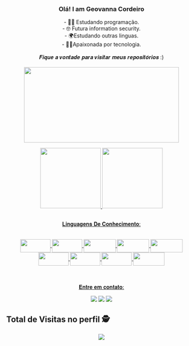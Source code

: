 ###  <p align=center> Olá! I am Geovanna Cordeiro </p>

<p align=center>
- 👩‍💻 Estudando programação.<br>
- 🤓 Futura information security.<br>
- 🌍Estudando outras linguas.<br>
- 🐱‍🏍Apaixonada por tecnologia.<br>
 <br>
 𝑭𝒊𝒒𝒖𝒆 𝒂 𝒗𝒐𝒏𝒕𝒂𝒅𝒆 𝒑𝒂𝒓𝒂 𝒗𝒊𝒔𝒊𝒕𝒂𝒓 𝒎𝒆𝒖𝒔 𝒓𝒆𝒑𝒐𝒔𝒊𝒕𝒐́𝒓𝒊𝒐𝒔 :) <br>
 <br>
 <img height="200" width="410" src="https://media0.giphy.com/media/NRa7dRkMlVZRE5HUU4/giphy.gif?cid=790b761199a44e6e546ca7b4c00bee9d9af010766cb8bfeb&rid=giphy.gif&ct=g">
</p>

<div align="center">
  <a href="https://github.com/Geovannacordeiro">
  <img height="160em" src="https://github-readme-streak-stats.herokuapp.com/?user=Geovannacordeiro&layout=compact&langs_count=7&theme=tokyonight"/> 
  <img height="160em" src="https://github-readme-stats.vercel.app/api/top-langs/?username=Geovannacordeiro&layout=compact&langs_count=7&theme=tokyonight"/>
</div>
 
 
##
  
  <p align=center> 𝐋𝐢𝐧𝐠𝐮𝐚𝐠𝐞𝐧𝐬 𝐃𝐞 𝐂𝐨𝐧𝐡𝐞𝐜𝐢𝐦𝐞𝐧𝐭𝐨: </p>
<div align=center> <br>  
  <img align="center"  height="35" width="80" src="https://img.shields.io/badge/HTML-239120?style=for-the-badge&logo=html5&logoColor=white">
  <img align="center"  height="35" width="80" src="https://img.shields.io/badge/CSS-239120?&style=for-the-badge&logo=css3&logoColor=white">
  <img align="center"  height="35" width="85" src="https://img.shields.io/badge/JavaScript-F7DF1E?style=for-the-badge&logo=javascript&logoColor=black">
  <img align="center"  height="35" width="85" src="https://img.shields.io/badge/Bootstrap-563D7C?style=for-the-badge&logo=bootstrap&logoColor=white">
  <img align="center"  height="35" width="85" src="https://img.shields.io/badge/Node.js-43853D?style=for-the-badge&logo=node.js&logoColor=white">
  <img align="center"  height="35" width="80" src="https://img.shields.io/badge/React-20232A?style=for-the-badge&logo=react&logoColor=61DAFB">
  <img align="center"  height="35" width="80" src="https://img.shields.io/badge/Java-ED8B00?style=for-the-badge&logo=java&logoColor=white">
  <img align="center"  height="35" width="80" src="https://img.shields.io/badge/Python-14354C?style=for-the-badge&logo=python&logoColor=white">
  <img align="center"  height="35" width="83" src="https://img.shields.io/badge/MySQL-00000F?style=for-the-badge&logo=mysql&logoColor=white">
  
</div>
<br>
<br>
 
  <p align=center> 𝐄𝐧𝐭𝐫𝐞 𝐞𝐦 𝐜𝐨𝐧𝐭𝐚𝐭𝐨: </p>
<div align="center">
 <a href="https://discord.com/GegeCordeiro#7719" target="_blank"><img src="https://img.shields.io/badge/Discord-7289DA?style=for-the-badge&logo=discord&logoColor=white"  target="_blank"></a> 
  <a href = "mailto:geovnnasouza852@yahoo.com.br"><img src="https://img.shields.io/badge/-Gmail-%23333?style=for-the-badge&logo=gmail&logoColor=white"  target="_blank"></a>
 <a href = "https://www.linkedin.com/in/geovanna-souza-cordeiro-7b845521a/"><img src="https://img.shields.io/badge/LinkedIn-0077B5?style=for-the-badge&logo=linkedin&logoColor=white"  target="_blank"></a>
</div> 
  
<p align="center"> 

 ## Total de Visitas no perfil :detective: <br>
 <p align="center"> 
   <img alingn="center" src="https://profile-counter.glitch.me/Geovannacordeiro/count.svg" />
 </p>

</p>





  
